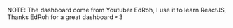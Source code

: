 NOTE:
The dashboard come  from Youtuber EdRoh, 
I use it to learn ReactJS,
Thanks EdRoh for a great dashboard <3
